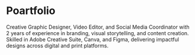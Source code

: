 # Poartfolio
Creative Graphic Designer, Video Editor, and Social Media Coordinator with 2 years of experience in branding, visual storytelling, and content creation. Skilled in Adobe Creative Suite, Canva, and Figma, delivering impactful designs across digital and print platforms.
